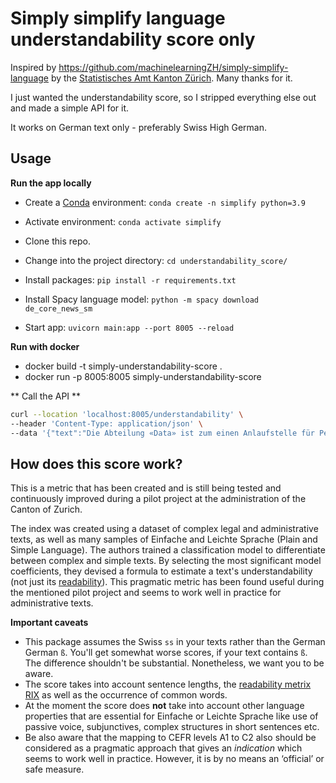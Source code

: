 # Simply simplify language understandability score only

Inspired by https://github.com/machinelearningZH/simply-simplify-language by the [Statistisches Amt Kanton Zürich](https://www.zh.ch/de/direktion-der-justiz-und-des-innern/statistisches-amt/data.html). Many thanks for it.

I just wanted the understandability score, so I stripped everything else out and made a simple API for it.

It works on German text only - preferably Swiss High German.

## Usage

**Run the app locally**
- Create a [Conda](https://conda.io/projects/conda/en/latest/index.html) environment: `conda create -n simplify python=3.9`
- Activate environment: `conda activate simplify`
- Clone this repo.
- Change into the project directory: `cd understandability_score/`
- Install packages: `pip install -r requirements.txt`
- Install Spacy language model: `python -m spacy download de_core_news_sm`

- Start app: `uvicorn main:app --port 8005 --reload`

**Run with docker**

- docker build -t simply-understandability-score .
- docker run -p 8005:8005 simply-understandability-score

** Call the API **

```bash
curl --location 'localhost:8005/understandability' \
--header 'Content-Type: application/json' \
--data '{"text":"Die Abteilung «Data» ist zum einen Anlaufstelle für Personen, die Daten zum Kanton Zürich und seinen Regionen nutzen wollen. Sie berät Nutzende und fördert das Wissen rund um Daten. Zum anderen koordiniert sie die kantonale Data Governance und bietet Expertise im Bereich Data Science."}'
```

## How does this score work?
This is a metric that has been created and is still being tested and continuously improved during a pilot project at the administration of the Canton of Zurich. 

The index was created using a dataset of complex legal and administrative texts, as well as many samples of Einfache and Leichte Sprache (Plain and Simple Language). The authors trained a classification model to differentiate between complex and simple texts. By selecting the most significant model coefficients, they devised a formula to estimate a text's understandability (not just its [readability](https://en.wikipedia.org/wiki/Readability)). This pragmatic metric has been found useful during the mentioned pilot project and seems to work well in practice for administrative texts.

**Important caveats**
- This package assumes the Swiss `ss` in your texts rather than the German German `ß`. You'll get somewhat worse scores, if your text contains `ß`. The difference shouldn't be substantial. Nonetheless, we want you to be aware.
- The score takes into account sentence lengths, the [readability metrix RIX](https://hlasse.github.io/TextDescriptives/readability.html) as well as the occurrence of common words. 
- At the moment the score does **not** take into account other language properties that are essential for Einfache or Leichte Sprache like use of passive voice, subjunctives, complex structures in short sentences etc. 
- Be also aware that the mapping to CEFR levels A1 to C2 also should be considered as a pragmatic approach that gives an *indication* which seems to work well in practice. However, it is by no means an ‘official’ or safe measure.
